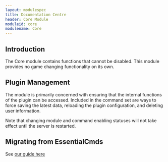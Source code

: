 ```yaml
---
layout: modulespec
title: Documentation Centre
header: Core Module
moduleid: core
modulename: Core
---
```


## Introduction

The Core module contains functions that cannot be disabled. This module provides no game changing functionality on its
own.

## Plugin Management

The module is primarily concerned with ensuring that the internal functions of the plugin can be accessed. Included in the
command set are ways to force saving the latest data, reloading the plugin configuration, and deleting user information.

Note that changing module and command enabling statuses will not take effect until the server is restarted.

## Migrating from EssentialCmds

See [our guide here](../configuration/migration.html)